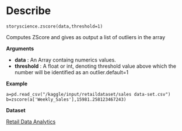 
# Describe

```python3
storyscience.zscore(data,threshold=1)
```
Computes ZScore and gives as output a list of outliers in the array

**Arguments**

- **data** : An Array containg numerics values.
- **threshold** : A float or int, denoting threshold value above which the number will be identified as an outlier.default=1

**Example**

```
a=pd.read_csv("/kaggle/input/retaildataset/sales data-set.csv")
b=zscore(a['Weekly_Sales'],15981.258123467243) 
```
**Dataset**

<a href="https://www.kaggle.com/manjeetsingh/retaildataset" target="_blank">Retail Data Analytics</a>






